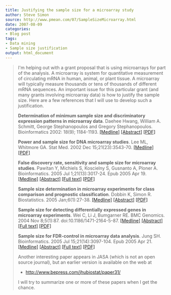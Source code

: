 ```yaml
---
title: Justifying the sample size for a microarray study
author: Steve Simon
source: http://www.pmean.com/07/SampleSizeMicroarray.html
date: 2007-08-09
categories:
- Blog post
tags:
- Data mining
- Sample size justification
output: html_document
---
```

> I'm helping out with a grant proposal that is using microarrays for
> part of the analysis. A microarray is system for quantitative
> measurement of circulating mRNA in human, animal, or plant tissue. A
> microarray will typically measure thousands or tens of thousands of
> different mRNA sequences. An important issue for this particular grant
> (and many grants involving microarray data) is how to justify the
> sample size. Here are a few references that I will use to develop such
> a justification.
>
> **Determination of minimum sample size and discriminatory expression
> patterns in microarray data**. Daehee Hwang, William A. Schmitt,
> George Stephanopoulos and Gregory Stephanopoulos. Bioinformatics 2002:
> 18(9); 1184-1193.
> [\[Medline\]](http://www.ncbi.nlm.nih.gov/sites/entrez?cmd=retrieve&db=pubmed&list_uids=12217910&dopt=AbstractPlus)
> [\[Abstract\]](http://bioinformatics.oxfordjournals.org/cgi/content/abstract/18/9/1184)
> [\[PDF\]](http://bioinformatics.oxfordjournals.org/cgi/reprint/18/9/1184.pdf)
>
> **Power and sample size for DNA microarray studies**. Lee ML, Whitmore
> GA. Stat Med. 2002 Dec 15;21(23):3543-70.
> [\[Medline\]](http://www.ncbi.nlm.nih.gov/entrez/query.fcgi?cmd=Retrieve&db=PubMed&list_uids=12436455&dopt=Citation)
> [\[PDF\]](http://files.myweb.med.ucalgary.ca/files/78/files/unprotected/DNAmicroarrayPower.pdf)
>
> **False discovery rate, sensitivity and sample size for microarray
> studies**. Pawitan Y, Michiels S, Koscielny S, Gusnanto A, Ploner A.
> Bioinformatics. 2005 Jul 1;21(13):3017-24. Epub 2005 Apr 19.
> [\[Medline\]](http://www.ncbi.nlm.nih.gov/sites/entrez?cmd=Retrieve&db=PubMed&list_uids=15840707&dopt=Citation)
> [\[Abstract\]](http://bioinformatics.oxfordjournals.org/cgi/content/abstract/21/13/3017)
> [\[Full
> text\]](http://bioinformatics.oxfordjournals.org/cgi/content/full/21/13/3017)
> [\[PDF\]](http://bioinformatics.oxfordjournals.org/cgi/reprint/21/13/3017.pdf)
>
> **Sample size determination in microarray experiments for class
> comparison and prognostic classification**. Dobbin K, Simon R.
> Biostatistics. 2005 Jan;6(1):27-38.
> [\[Medline\]](http://www.ncbi.nlm.nih.gov/entrez/query.fcgi?cmd=Retrieve&db=PubMed&list_uids=15618525&dopt=Citation)
> [\[Abstract\]](http://biostatistics.oxfordjournals.org/cgi/content/abstract/6/1/27)
> [\[PDF\]](http://biostatistics.oxfordjournals.org/cgi/reprint/6/1/27.pdf)
>
> **Sample size for detecting differentially expressed genes in
> microarray experiments**. Wei C, Li J, Bumgarner RE. BMC Genomics.
> 2004 Nov 8;5(1):87. doi:10.1186/1471-2164-5-87.
> [\[Medline\]](http://www.ncbi.nlm.nih.gov/sites/entrez?cmd=Retrieve&db=PubMed&list_uids=15533245&dopt=Citation)
> [\[Abstract\]](http://www.biomedcentral.com/1471-2164/5/87/abstract/)
> [\[Full text\]](http://www.biomedcentral.com/1471-2164/5/87)
> [\[PDF\]](http://www.biomedcentral.com/content/pdf/1471-2164-5-87.pdf)
>
> **Sample size for FDR-control in microarray data analysis**. Jung SH.
> Bioinformatics. 2005 Jul 15;21(14):3097-104. Epub 2005 Apr 21.
> [\[Medline\]](http://www.ncbi.nlm.nih.gov/sites/entrez?cmd=Retrieve&db=PubMed&list_uids=15845654&dopt=Citation)
> [\[Abstract\]](http://bioinformatics.oxfordjournals.org/cgi/content/abstract/21/14/3097)
> [\[Full
> text\]](http://bioinformatics.oxfordjournals.org/cgi/content/full/21/14/3097)
> [\[PDF\]](http://bioinformatics.oxfordjournals.org/cgi/reprint/21/14/3097.pdf)
>
> Another interesting paper appears in JASA (which is not an open source
> journal), but an earlier version is available on the web at
>
> -   <http://www.bepress.com/jhubiostat/paper31/>
>
> I will try to summarize one or more of these papers when I get the
> chance.
